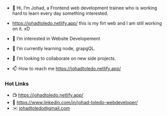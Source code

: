 - 👋 Hi, I’m Johad, a Frontend web development trainee who is working hard to learn every day something interested. 
- https://johadtoledo.netlify.app/ this is my firt web and I am still working on it. xD

- 👀 I’m interested in Website Developement
- 🌱 I’m currently learning node, grapgQL.
- 💞️ I’m looking to collaborate on new side projects.
- 📫 How to reach me https://johadtoledo.netlify.app/

### Hot Links
- 📺  https://johadtoledo.netlify.app/
- 🧾  https://www.linkedin.com/in/johad-toledo-webdeveloper/
- ✉️  johadtoledo@gmail.com


<!---
JohadToledo/JohadToledo is a ✨ special ✨ repository because its `README.md` (this file) appears on your GitHub profile.
You can click the Preview link to take a look at your changes.
--->
